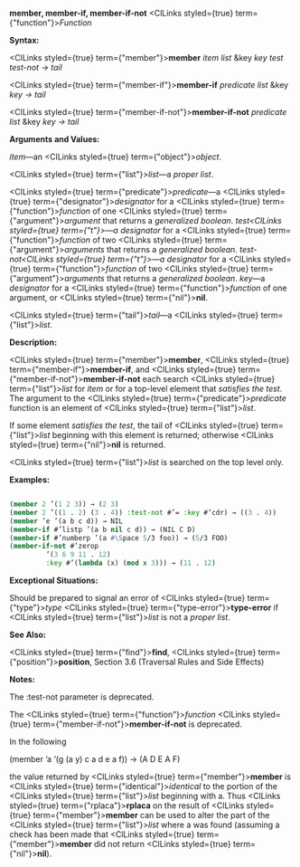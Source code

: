 **member, member-if, member-if-not** <ClLinks styled={true} term={"function"}><i>Function</i></ClLinks> 



**Syntax:** 



<ClLinks styled={true} term={"member"}><b>member</b></ClLinks> *item list* &amp;key *key test test-not → tail* 



<ClLinks styled={true} term={"member-if"}><b>member-if</b></ClLinks> *predicate list* &amp;key *key → tail* 



<ClLinks styled={true} term={"member-if-not"}><b>member-if-not</b></ClLinks> *predicate list* &amp;key *key → tail* 



**Arguments and Values:** 



*item*—an <ClLinks styled={true} term={"object"}><i>object</i></ClLinks>. 



<ClLinks styled={true} term={"list"}><i>list</i></ClLinks>—a *proper list*. 



<ClLinks styled={true} term={"predicate"}><i>predicate</i></ClLinks>—a <ClLinks styled={true} term={"designator"}><i>designator</i></ClLinks> for a <ClLinks styled={true} term={"function"}><i>function</i></ClLinks> of one <ClLinks styled={true} term={"argument"}><i>argument</i></ClLinks> that returns a *generalized boolean*. *test<ClLinks styled={true} term={"t"}><i>—a </i></ClLinks>designator* for a <ClLinks styled={true} term={"function"}><i>function</i></ClLinks> of two <ClLinks styled={true} term={"argument"}><i>arguments</i></ClLinks> that returns a *generalized boolean*. *test-not<ClLinks styled={true} term={"t"}><i>—a </i></ClLinks>designator* for a <ClLinks styled={true} term={"function"}><i>function</i></ClLinks> of two <ClLinks styled={true} term={"argument"}><i>arguments</i></ClLinks> that returns a *generalized boolean*. *key*—a *designator* for a <ClLinks styled={true} term={"function"}><i>function</i></ClLinks> of one argument, or <ClLinks styled={true} term={"nil"}><b>nil</b></ClLinks>. 



<ClLinks styled={true} term={"tail"}><i>tail</i></ClLinks>—a <ClLinks styled={true} term={"list"}><i>list</i></ClLinks>. 



**Description:** 



<ClLinks styled={true} term={"member"}><b>member</b></ClLinks>, <ClLinks styled={true} term={"member-if"}><b>member-if</b></ClLinks>, and <ClLinks styled={true} term={"member-if-not"}><b>member-if-not</b></ClLinks> each search <ClLinks styled={true} term={"list"}><i>list</i></ClLinks> for *item* or for a top-level element that *satisfies the test*. The argument to the <ClLinks styled={true} term={"predicate"}><i>predicate</i></ClLinks> function is an element of <ClLinks styled={true} term={"list"}><i>list</i></ClLinks>. 



If some element *satisfies the test*, the tail of <ClLinks styled={true} term={"list"}><i>list</i></ClLinks> beginning with this element is returned; otherwise <ClLinks styled={true} term={"nil"}><b>nil</b></ClLinks> is returned. 



<ClLinks styled={true} term={"list"}><i>list</i></ClLinks> is searched on the top level only. 







 



 



**Examples:**
```lisp

(member 2 ’(1 2 3)) → (2 3) 
(member 2 ’((1 . 2) (3 . 4)) :test-not #’= :key #’cdr) → ((3 . 4)) 
(member ’e ’(a b c d)) → NIL 
(member-if #’listp ’(a b nil c d)) → (NIL C D) 
(member-if #’numberp ’(a #\Space 5/3 foo)) → (5/3 FOO) 
(member-if-not #’zerop 
		 ’(3 6 9 11 . 12) 
		 :key #’(lambda (x) (mod x 3))) → (11 . 12) 

```
**Exceptional Situations:** 



Should be prepared to signal an error of <ClLinks styled={true} term={"type"}><i>type</i></ClLinks> <ClLinks styled={true} term={"type-error"}><b>type-error</b></ClLinks> if <ClLinks styled={true} term={"list"}><i>list</i></ClLinks> is not a *proper list*. 



**See Also:** 



<ClLinks styled={true} term={"find"}><b>find</b></ClLinks>, <ClLinks styled={true} term={"position"}><b>position</b></ClLinks>, Section 3.6 (Traversal Rules and Side Effects) 



**Notes:** 



The :test-not parameter is deprecated. 



The <ClLinks styled={true} term={"function"}><i>function</i></ClLinks> <ClLinks styled={true} term={"member-if-not"}><b>member-if-not</b></ClLinks> is deprecated. 



In the following 



(member ’a ’(g (a y) c a d e a f)) → (A D E A F) 



the value returned by <ClLinks styled={true} term={"member"}><b>member</b></ClLinks> is <ClLinks styled={true} term={"identical"}><i>identical</i></ClLinks> to the portion of the <ClLinks styled={true} term={"list"}><i>list</i></ClLinks> beginning with a. Thus <ClLinks styled={true} term={"rplaca"}><b>rplaca</b></ClLinks> on the result of <ClLinks styled={true} term={"member"}><b>member</b></ClLinks> can be used to alter the part of the <ClLinks styled={true} term={"list"}><i>list</i></ClLinks> where a was found (assuming a check has been made that <ClLinks styled={true} term={"member"}><b>member</b></ClLinks> did not return <ClLinks styled={true} term={"nil"}><b>nil</b></ClLinks>). 



